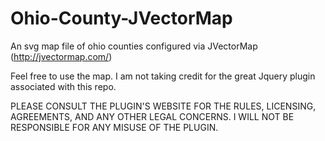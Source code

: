 Ohio-County-JVectorMap
========================

An svg map file of ohio counties configured via JVectorMap (http://jvectormap.com/) 


Feel free to use the map. I am not taking credit for the great Jquery plugin associated with this repo.

PLEASE CONSULT THE PLUGIN'S WEBSITE FOR THE RULES, LICENSING, AGREEMENTS, AND ANY OTHER LEGAL CONCERNS. 
I WILL NOT BE RESPONSIBLE FOR ANY MISUSE OF THE PLUGIN.
